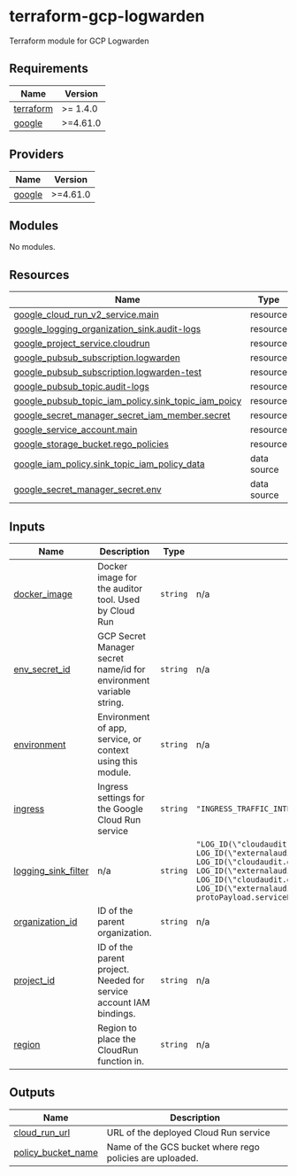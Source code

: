 # terraform-gcp-logwarden

Terraform module for GCP Logwarden

<!-- BEGIN_TF_DOCS -->
## Requirements

| Name | Version |
|------|---------|
| <a name="requirement_terraform"></a> [terraform](#requirement\_terraform) | >= 1.4.0 |
| <a name="requirement_google"></a> [google](#requirement\_google) | >=4.61.0 |

## Providers

| Name | Version |
|------|---------|
| <a name="provider_google"></a> [google](#provider\_google) | >=4.61.0 |

## Modules

No modules.

## Resources

| Name | Type |
|------|------|
| [google_cloud_run_v2_service.main](https://registry.terraform.io/providers/hashicorp/google/latest/docs/resources/cloud_run_v2_service) | resource |
| [google_logging_organization_sink.audit-logs](https://registry.terraform.io/providers/hashicorp/google/latest/docs/resources/logging_organization_sink) | resource |
| [google_project_service.cloudrun](https://registry.terraform.io/providers/hashicorp/google/latest/docs/resources/project_service) | resource |
| [google_pubsub_subscription.logwarden](https://registry.terraform.io/providers/hashicorp/google/latest/docs/resources/pubsub_subscription) | resource |
| [google_pubsub_subscription.logwarden-test](https://registry.terraform.io/providers/hashicorp/google/latest/docs/resources/pubsub_subscription) | resource |
| [google_pubsub_topic.audit-logs](https://registry.terraform.io/providers/hashicorp/google/latest/docs/resources/pubsub_topic) | resource |
| [google_pubsub_topic_iam_policy.sink_topic_iam_poicy](https://registry.terraform.io/providers/hashicorp/google/latest/docs/resources/pubsub_topic_iam_policy) | resource |
| [google_secret_manager_secret_iam_member.secret](https://registry.terraform.io/providers/hashicorp/google/latest/docs/resources/secret_manager_secret_iam_member) | resource |
| [google_service_account.main](https://registry.terraform.io/providers/hashicorp/google/latest/docs/resources/service_account) | resource |
| [google_storage_bucket.rego_policies](https://registry.terraform.io/providers/hashicorp/google/latest/docs/resources/storage_bucket) | resource |
| [google_iam_policy.sink_topic_iam_policy_data](https://registry.terraform.io/providers/hashicorp/google/latest/docs/data-sources/iam_policy) | data source |
| [google_secret_manager_secret.env](https://registry.terraform.io/providers/hashicorp/google/latest/docs/data-sources/secret_manager_secret) | data source |

## Inputs

| Name | Description | Type | Default | Required |
|------|-------------|------|---------|:--------:|
| <a name="input_docker_image"></a> [docker\_image](#input\_docker\_image) | Docker image for the auditor tool. Used by Cloud Run | `string` | n/a | yes |
| <a name="input_env_secret_id"></a> [env\_secret\_id](#input\_env\_secret\_id) | GCP Secret Manager secret name/id for environment variable string. | `string` | n/a | yes |
| <a name="input_environment"></a> [environment](#input\_environment) | Environment of app, service, or context using this module. | `string` | n/a | yes |
| <a name="input_ingress"></a> [ingress](#input\_ingress) | Ingress settings for the Google Cloud Run service | `string` | `"INGRESS_TRAFFIC_INTERNAL_ONLY"` | no |
| <a name="input_logging_sink_filter"></a> [logging\_sink\_filter](#input\_logging\_sink\_filter) | n/a | `string` | `"LOG_ID(\"cloudaudit.googleapis.com/activity\") OR LOG_ID(\"externalaudit.googleapis.com/activity\") OR LOG_ID(\"cloudaudit.googleapis.com/system_event\") OR LOG_ID(\"externalaudit.googleapis.com/system_event\") OR LOG_ID(\"cloudaudit.googleapis.com/access_transparency\") OR LOG_ID(\"externalaudit.googleapis.com/access_transparency\")\n-protoPayload.serviceName=\"k8s.io\"\n"` | no |
| <a name="input_organization_id"></a> [organization\_id](#input\_organization\_id) | ID of the parent organization. | `string` | n/a | yes |
| <a name="input_project_id"></a> [project\_id](#input\_project\_id) | ID of the parent project. Needed for service account IAM bindings. | `string` | n/a | yes |
| <a name="input_region"></a> [region](#input\_region) | Region to place the CloudRun function in. | `string` | n/a | yes |

## Outputs

| Name | Description |
|------|-------------|
| <a name="output_cloud_run_url"></a> [cloud\_run\_url](#output\_cloud\_run\_url) | URL of the deployed Cloud Run service |
| <a name="output_policy_bucket_name"></a> [policy\_bucket\_name](#output\_policy\_bucket\_name) | Name of the GCS bucket where rego policies are uploaded. |
<!-- END_TF_DOCS -->
